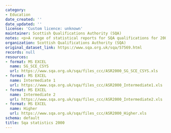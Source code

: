 ```yaml
---
category:
- Education
date_created: ''
date_updated: ''
license: 'Custom licence: unknown'
maintainer: Scottish Qualifications Authority (SQA)
notes: <p>A range of statistical reports for SQA qualifications for 2000.</p>
organization: Scottish Qualifications Authority (SQA)
original_dataset_link: https://www.sqa.org.uk/sqa/57569.html
records: null
resources:
- format: MS EXCEL
  name: SG_SCE_CSYS
  url: https://www.sqa.org.uk/sqa/files_ccc/ASR2000_SG_SCE_CSYS.xls
- format: MS EXCEL
  name: Intermediate 1
  url: https://www.sqa.org.uk/sqa/files_ccc/ASR2000_Intermediate1.xls
- format: MS EXCEL
  name: Intermediate 2
  url: https://www.sqa.org.uk/sqa/files_ccc/ASR2000_Intermediate2.xls
- format: MS EXCEL
  name: Higher
  url: https://www.sqa.org.uk/sqa/files_ccc/ASR2000_Higher.xls
schema: default
title: Sqa statistics 2000
---
```


